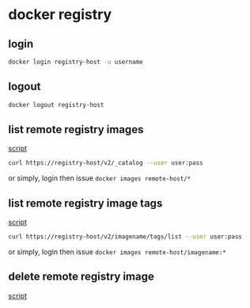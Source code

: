 # docker registry

## login

```sh
docker login registry-host -u username
```

## logout

```sh
docker logout registry-host
```

## list remote registry images

[script](https://github.com/devel0/linux-scripts-utils/blob/adf739718c2a5b06b6c1d760df06bd3bd63f3890/dk-list-remote-registry-images)

```sh
curl https://registry-host/v2/_catalog --user user:pass
```

or simply, login then issue `docker images remote-host/*`

## list remote registry image tags

[script](https://github.com/devel0/linux-scripts-utils/blob/adf739718c2a5b06b6c1d760df06bd3bd63f3890/dk-list-remote-registry-tags)

```sh
curl https://registry-host/v2/imagename/tags/list --user user:pass
```

or simply, login then issue `docker images remote-host/imagename:*`

## delete remote registry image

[script](https://github.com/devel0/linux-scripts-utils/blob/cba35f627263057ce506fedb0dcb1a7b98939092/dk-rmi-remote-registry)
